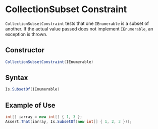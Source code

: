 # CollectionSubset Constraint

`CollectionSubsetConstraint` tests that one `IEnumerable` is a subset of another. If the actual value passed does not
implement `IEnumerable`, an exception is thrown.

## Constructor

```csharp
CollectionSubsetConstraint(IEnumerable)
```

## Syntax

```csharp
Is.SubsetOf(IEnumerable)
```

## Example of Use

```csharp
int[] iarray = new int[] { 1, 3 };
Assert.That(iarray, Is.SubsetOf(new int[] { 1, 2, 3 }));
```
